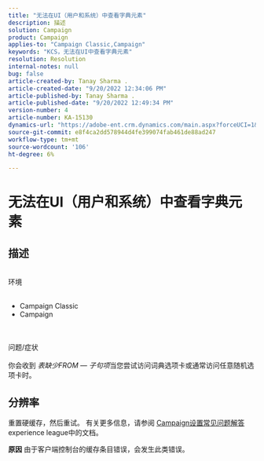 ```yaml
---
title: "无法在UI（用户和系统）中查看字典元素"
description: 描述
solution: Campaign
product: Campaign
applies-to: "Campaign Classic,Campaign"
keywords: "KCS，无法在UI中查看字典元素"
resolution: Resolution
internal-notes: null
bug: false
article-created-by: Tanay Sharma .
article-created-date: "9/20/2022 12:34:06 PM"
article-published-by: Tanay Sharma .
article-published-date: "9/20/2022 12:49:34 PM"
version-number: 4
article-number: KA-15130
dynamics-url: "https://adobe-ent.crm.dynamics.com/main.aspx?forceUCI=1&pagetype=entityrecord&etn=knowledgearticle&id=49ebe07f-e038-ed11-9db1-002248086735"
source-git-commit: e8f4ca2dd578944d4fe399074fab461de88ad247
workflow-type: tm+mt
source-wordcount: '106'
ht-degree: 6%

---
```


# 无法在UI（用户和系统）中查看字典元素

## 描述

<br>环境<br><br>
- Campaign Classic
- Campaign



<br><br>问题/症状<br><br>
你会收到 *表缺少FROM — 子句项*&#x200B;当您尝试访问词典选项卡或通常访问任意随机选项卡时。


## 分辨率






重置硬缓存，然后重试。 有关更多信息，请参阅 [Campaign设置常见问题解答](https://experienceleague.adobe.com/docs/campaign-classic/using/getting-started/starting-with-adobe-campaign/faq/faq-campaign-config.html?lang=en)experience league中的文档。


<b>原因</b>
由于客户端控制台的缓存条目错误，会发生此类错误。
